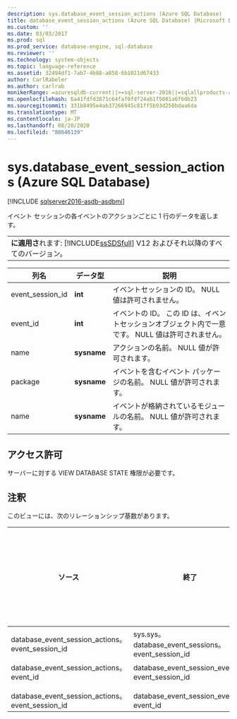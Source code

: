 ```yaml
---
description: sys.database_event_session_actions (Azure SQL Database)
title: database_event_session_actions (Azure SQL Database) |Microsoft Docs
ms.custom: ''
ms.date: 03/03/2017
ms.prod: sql
ms.prod_service: database-engine, sql-database
ms.reviewer: ''
ms.technology: system-objects
ms.topic: language-reference
ms.assetid: 32494df1-7ab7-4b88-a858-6b1021d67433
author: CarlRabeler
ms.author: carlrab
monikerRange: =azuresqldb-current||>=sql-server-2016||=sqlallproducts-allversions||>=sql-server-linux-2017||=azuresqldb-mi-current
ms.openlocfilehash: 6a41fdfd3871c64faf0fdf24ab1f5001a6f60b23
ms.sourcegitcommit: 331b8495e4ab37266945c81ff5b93d250bdaa6da
ms.translationtype: MT
ms.contentlocale: ja-JP
ms.lasthandoff: 08/20/2020
ms.locfileid: "88646139"
---
```

# <a name="sysdatabase_event_session_actions-azure-sql-database"></a>sys.database_event_session_actions (Azure SQL Database)
[!INCLUDE [sqlserver2016-asdb-asdbmi](../../includes/applies-to-version/sqlserver2016-asdb-asdbmi.md)]

  イベント セッションの各イベントのアクションごとに 1 行のデータを返します。  
  
||  
|-|  
|**に適用さ**れます: [!INCLUDE[ssSDSfull](../../includes/sssdsfull-md.md)] V12 およびそれ以降のすべてのバージョン。|  
  
|列名|データ型|説明|  
|-----------------|---------------|-----------------|  
|event_session_id|**int**|イベントセッションの ID。 NULL 値は許可されません。|  
|event_id|**int**|イベントの ID。 この ID は、イベントセッションオブジェクト内で一意です。 NULL 値は許可されません。|  
|name|**sysname**|アクションの名前。 NULL 値が許可されます。|  
|package|**sysname**|イベントを含むイベント パッケージの名前。 NULL 値が許可されます。|  
|name|**sysname**|イベントが格納されているモジュールの名前。 NULL 値が許可されます。|  
  
## <a name="permissions"></a>アクセス許可  
 サーバーに対する VIEW DATABASE STATE 権限が必要です。  
  
## <a name="remarks"></a>注釈  
 このビューには、次のリレーションシップ基数があります。  
  
| ソース | 終了 | リレーションシップ |
| ---- | -- | ------------ |
|database_event_session_actions。 event_session_id|sys.sys。 database_event_sessions。 event_session_id|多対一|  
|database_event_session_actions。 event_id<br /><br /> database_event_session_actions。 event_session_id|database_event_session_events。 event_session_id<br /><br /> database_event_session_events。 event_id|多対一|  
  
  
